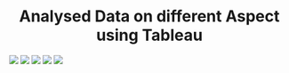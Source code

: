 <html>
  <h1 align="center">Analysed Data on different Aspect using Tableau</h1>
  <img src=https://github.com/harsharma30/Tableau-Projects/blob/64af99357280f9a9b3f69ab78021f0c4b0370c06/Tableau%20Preview/Screenshot%202024-07-15%20203526.png>
  <img src=https://github.com/harsharma30/Tableau-Projects/blob/64af99357280f9a9b3f69ab78021f0c4b0370c06/Tableau%20Preview/Screenshot%202024-07-15%20210451.png>
  <img src=https://github.com/harsharma30/Tableau-Projects/blob/64af99357280f9a9b3f69ab78021f0c4b0370c06/Tableau%20Preview/Screenshot%202024-07-15%20210501.png>
  <img src=https://github.com/harsharma30/Tableau-Projects/blob/64af99357280f9a9b3f69ab78021f0c4b0370c06/Tableau%20Preview/Screenshot%202024-07-15%20210510.png>
  <img src=https://github.com/harsharma30/Tableau-Projects/blob/64af99357280f9a9b3f69ab78021f0c4b0370c06/Tableau%20Preview/Screenshot%202024-07-15%20210523.png>
</html>
